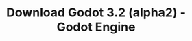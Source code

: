 ---
# Generated by /scripts/js/download_archive_generator !!! do not edit by hand !!!
title: 'Download Godot 3.2 (alpha2) - Godot Engine'
type: 'download/archive'
name: '3.2'
flavor: 'alpha2'
release_date: '2019-10-11T03:00:00-00:00'
release_notes: '/article/dev-snapshot-godot-3-2-alpha-2/'
links:
  android.apk:
    name: 'android.apk'
    title: 'Android'
    caption: 'Universal APK (ARM64 + ARMv7 + x86_64 + x86)'
    tags:
      - 'APK download'
      - 'ARM64/v7'
      - 'x86 (64 & 32 bit)'
    hosts:
      github_builds:
        regular: 'https://github.com/godotengine/godot-builds/releases/download/3.2-alpha2/Godot_v3.2-alpha2_android_editor.apk'
        mono: '#'
      github:
        regular: 'https://github.com/godotengine/godot/releases/download/3.2-alpha2/Godot_v3.2-alpha2_android_editor.apk'
        mono: '#'
  macos.universal:
    name: 'macos.universal'
    title: 'macOS'
    caption: 'Universal (x86_64 + Apple Silicon)'
    tags:
      - 'Intel/Apple Silicon'
      - '64 bit'
    hosts:
      github_builds:
        regular: 'https://github.com/godotengine/godot-builds/releases/download/3.2-alpha2/Godot_v3.2-alpha2_osx.universal.zip'
        mono: 'https://github.com/godotengine/godot-builds/releases/download/3.2-alpha2/Godot_v3.2-alpha2_mono_osx.universal.zip'
      github:
        regular: 'https://github.com/godotengine/godot/releases/download/3.2-alpha2/Godot_v3.2-alpha2_osx.universal.zip'
        mono: 'https://github.com/godotengine/godot/releases/download/3.2-alpha2/Godot_v3.2-alpha2_mono_osx.universal.zip'
  windows.64:
    name: 'windows.64'
    title: 'Windows'
    caption: 'Standard (x86_64)'
    tags:
      - '64 bit'
    hosts:
      github_builds:
        regular: 'https://github.com/godotengine/godot-builds/releases/download/3.2-alpha2/Godot_v3.2-alpha2_win64.exe.zip'
        mono: 'https://github.com/godotengine/godot-builds/releases/download/3.2-alpha2/Godot_v3.2-alpha2_mono_win64.zip'
      github:
        regular: 'https://github.com/godotengine/godot/releases/download/3.2-alpha2/Godot_v3.2-alpha2_win64.exe.zip'
        mono: 'https://github.com/godotengine/godot/releases/download/3.2-alpha2/Godot_v3.2-alpha2_mono_win64.zip'
  linux_server.headless.64:
    name: 'linux_server.headless.64'
    title: 'Linux Server'
    caption: 'Headless (x86_64)'
    tags:
      - '64 bit'
      - 'Headless'
    hosts:
      github_builds:
        regular: 'https://github.com/godotengine/godot-builds/releases/download/3.2-alpha2/Godot_v3.2-alpha2_linux_headless.64.zip'
        mono: 'https://github.com/godotengine/godot-builds/releases/download/3.2-alpha2/Godot_v3.2-alpha2_mono_linux_headless_64.zip'
      github:
        regular: 'https://github.com/godotengine/godot/releases/download/3.2-alpha2/Godot_v3.2-alpha2_linux_headless.64.zip'
        mono: 'https://github.com/godotengine/godot/releases/download/3.2-alpha2/Godot_v3.2-alpha2_mono_linux_headless_64.zip'
  web:
    name: 'web'
    title: 'Web editor'
    caption: ''
    tags:
      - 'Self-hosted'
      - 'Cross-platform'
    hosts:
      github_builds:
        regular: 'https://github.com/godotengine/godot-builds/releases/download/3.2-alpha2/Godot_v3.2-alpha2_web_editor.zip'
        mono: '#'
      github:
        regular: 'https://github.com/godotengine/godot/releases/download/3.2-alpha2/Godot_v3.2-alpha2_web_editor.zip'
        mono: '#'
  linux.64:
    name: 'linux.64'
    title: 'Linux'
    caption: 'Standard (x86_64)'
    tags:
      - '64 bit'
    hosts:
      github_builds:
        regular: 'https://github.com/godotengine/godot-builds/releases/download/3.2-alpha2/Godot_v3.2-alpha2_x11.64.zip'
        mono: 'https://github.com/godotengine/godot-builds/releases/download/3.2-alpha2/Godot_v3.2-alpha2_mono_x11_64.zip'
      github:
        regular: 'https://github.com/godotengine/godot/releases/download/3.2-alpha2/Godot_v3.2-alpha2_x11.64.zip'
        mono: 'https://github.com/godotengine/godot/releases/download/3.2-alpha2/Godot_v3.2-alpha2_mono_x11_64.zip'
  linux.32:
    name: 'linux.32'
    title: 'Linux'
    caption: 'Standard (x86)'
    tags:
      - '32 bit'
    hosts:
      github_builds:
        regular: 'https://github.com/godotengine/godot-builds/releases/download/3.2-alpha2/Godot_v3.2-alpha2_x11.32.zip'
        mono: 'https://github.com/godotengine/godot-builds/releases/download/3.2-alpha2/Godot_v3.2-alpha2_mono_x11_32.zip'
      github:
        regular: 'https://github.com/godotengine/godot/releases/download/3.2-alpha2/Godot_v3.2-alpha2_x11.32.zip'
        mono: 'https://github.com/godotengine/godot/releases/download/3.2-alpha2/Godot_v3.2-alpha2_mono_x11_32.zip'
  windows.32:
    name: 'windows.32'
    title: 'Windows'
    caption: 'Standard (x86)'
    tags:
      - '32 bit'
    hosts:
      github_builds:
        regular: 'https://github.com/godotengine/godot-builds/releases/download/3.2-alpha2/Godot_v3.2-alpha2_win32.exe.zip'
        mono: 'https://github.com/godotengine/godot-builds/releases/download/3.2-alpha2/Godot_v3.2-alpha2_mono_win32.zip'
      github:
        regular: 'https://github.com/godotengine/godot/releases/download/3.2-alpha2/Godot_v3.2-alpha2_win32.exe.zip'
        mono: 'https://github.com/godotengine/godot/releases/download/3.2-alpha2/Godot_v3.2-alpha2_mono_win32.zip'
  linux_server.64:
    name: 'linux_server.64'
    title: 'Linux Server'
    caption: 'Standard (x86_64)'
    tags:
      - '64 bit'
    hosts:
      github_builds:
        regular: 'https://github.com/godotengine/godot-builds/releases/download/3.2-alpha2/Godot_v3.2-alpha2_linux_server.64.zip'
        mono: 'https://github.com/godotengine/godot-builds/releases/download/3.2-alpha2/Godot_v3.2-alpha2_mono_linux_server_64.zip'
      github:
        regular: 'https://github.com/godotengine/godot/releases/download/3.2-alpha2/Godot_v3.2-alpha2_linux_server.64.zip'
        mono: 'https://github.com/godotengine/godot/releases/download/3.2-alpha2/Godot_v3.2-alpha2_mono_linux_server_64.zip'
  aar_library:
    name: 'aar_library'
    title: 'AAR library'
    caption: ''
    tags:
      - 'Android plugins'
      - 'Java'
      - 'Kotlin'
    hosts:
      github_builds:
        regular: 'https://github.com/godotengine/godot-builds/releases/download/3.2-alpha2/godot-lib.3.2.alpha2.release.aar'
        mono: 'https://github.com/godotengine/godot-builds/releases/download/3.2-alpha2/godot-lib.3.2.alpha2.mono.release.aar'
      github:
        regular: 'https://github.com/godotengine/godot/releases/download/3.2-alpha2/godot-lib.3.2.alpha2.release.aar'
        mono: 'https://github.com/godotengine/godot/releases/download/3.2-alpha2/godot-lib.3.2.alpha2.mono.release.aar'
  templates:
    name: 'templates'
    title: 'Export templates'
    caption: ''
    tags:
      - 'Used to export your games to all supported platforms'
    hosts:
      github_builds:
        regular: 'https://github.com/godotengine/godot-builds/releases/download/3.2-alpha2/Godot_v3.2-alpha2_export_templates.tpz'
        mono: 'https://github.com/godotengine/godot-builds/releases/download/3.2-alpha2/Godot_v3.2-alpha2_mono_export_templates.tpz'
      github:
        regular: 'https://github.com/godotengine/godot/releases/download/3.2-alpha2/Godot_v3.2-alpha2_export_templates.tpz'
        mono: 'https://github.com/godotengine/godot/releases/download/3.2-alpha2/Godot_v3.2-alpha2_mono_export_templates.tpz'
primaryPlatforms:
  - 'android.apk'
  - 'macos.universal'
  - 'windows.64'
  - 'linux_server.headless.64'
  - 'web'
  - 'templates'
---